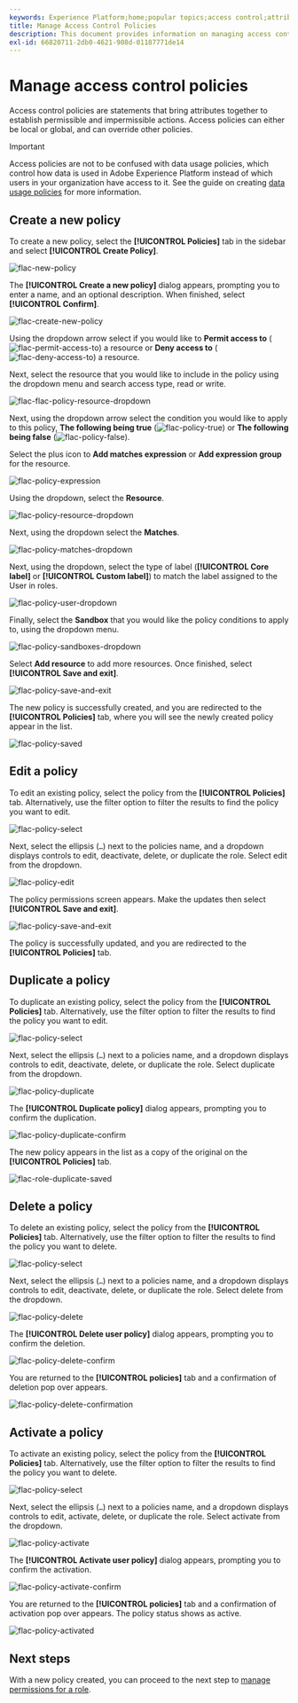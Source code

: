 ```yaml
---
keywords: Experience Platform;home;popular topics;access control;attribute-based access control;ABAC
title: Manage Access Control Policies
description: This document provides information on managing access control policies through the Permissions interface in Adobe Experience Cloud.
exl-id: 66820711-2db0-4621-908d-01187771de14
---
```

# Manage access control policies

Access control policies are statements that bring attributes together to establish permissible and impermissible actions. Access policies can either be local or global, and can override other policies.

>[!IMPORTANT]
>
>Access policies are not to be confused with data usage policies, which control how data is used in Adobe Experience Platform instead of which users in your organization have access to it. See the guide on creating [data usage policies](../../../data-governance/policies/create.md) for more information.

## Create a new policy

To create a new policy, select the **[!UICONTROL Policies]** tab in the sidebar and select **[!UICONTROL Create Policy]**.

![flac-new-policy](../../images/flac-ui/flac-new-policy.png)

The **[!UICONTROL Create a new policy]** dialog appears, prompting you to enter a name, and an optional description. When finished, select **[!UICONTROL Confirm]**.

![flac-create-new-policy](../../images/flac-ui/flac-create-new-policy.png)

Using the dropdown arrow select if you would like to **Permit access to** (![flac-permit-access-to](../../images/flac-ui/flac-permit-access-to.png)) a resource or **Deny access to** (![flac-deny-access-to](../../images/flac-ui/flac-deny-access-to.png)) a resource.

Next, select the resource that you would like to include in the policy using the dropdown menu and search access type, read or write.

![flac-flac-policy-resource-dropdown](../../images/flac-ui/flac-policy-resource-dropdown.png)

Next, using the dropdown arrow select the condition you would like to apply to this policy, **The following being true** (![flac-policy-true](../../images/flac-ui/flac-policy-true.png)) or **The following being false** (![flac-policy-false](../../images/flac-ui/flac-policy-false.png)).

Select the plus icon to **Add matches expression** or **Add expression group** for the resource. 

![flac-policy-expression](../../images/flac-ui/flac-policy-expression.png)

Using the dropdown, select the **Resource**.

![flac-policy-resource-dropdown](../../images/flac-ui/flac-policy-resource-dropdown-1.png)

Next, using the dropdown select the **Matches**.

![flac-policy-matches-dropdown](../../images/flac-ui/flac-policy-matches-dropdown.png)

Next, using the dropdown, select the type of label (**[!UICONTROL Core label]** or **[!UICONTROL Custom label]**) to match the label assigned to the User in roles.

![flac-policy-user-dropdown](../../images/flac-ui/flac-policy-user-dropdown.png)

Finally, select the **Sandbox** that you would like the policy conditions to apply to, using the dropdown menu.

![flac-policy-sandboxes-dropdown](../../images/flac-ui/flac-policy-sandboxes-dropdown.png)

Select **Add resource** to add more resources. Once finished, select **[!UICONTROL Save and exit]**.

![flac-policy-save-and-exit](../../images/flac-ui/flac-policy-save-and-exit.png)

The new policy is successfully created, and you are redirected to the **[!UICONTROL Policies]** tab, where you will see the newly created policy appear in the list. 

![flac-policy-saved](../../images/flac-ui/flac-policy-saved.png)

## Edit a policy

To edit an existing policy, select the policy from the **[!UICONTROL Policies]** tab. Alternatively, use the filter option to filter the results to find the policy you want to edit.

![flac-policy-select](../../images/flac-ui/flac-policy-select.png)

Next, select the ellipsis (`…`) next to the policies name, and a dropdown displays controls to edit, deactivate, delete, or duplicate the role. Select edit from the dropdown.

![flac-policy-edit](../../images/flac-ui/flac-policy-edit.png)

The policy permissions screen appears. Make the updates then select **[!UICONTROL Save and exit]**.

![flac-policy-save-and-exit](../../images/flac-ui/flac-policy-save-and-exit.png)

The policy is successfully updated, and you are redirected to the **[!UICONTROL Policies]** tab.

## Duplicate a policy

To duplicate an existing policy, select the policy from the **[!UICONTROL Policies]** tab. Alternatively, use the filter option to filter the results to find the policy you want to edit.

![flac-policy-select](../../images/flac-ui/flac-policy-select.png)

Next, select the ellipsis (`…`) next to a policies name, and a dropdown displays controls to edit, deactivate, delete, or duplicate the role. Select duplicate from the dropdown.

![flac-policy-duplicate](../../images/flac-ui/flac-policy-duplicate.png)

The **[!UICONTROL Duplicate policy]** dialog appears, prompting you to confirm the duplication. 

![flac-policy-duplicate-confirm](../../images/flac-ui/flac-duplicate-confirm.png)

The new policy appears in the list as a copy of the original on the **[!UICONTROL Policies]** tab.

![flac-role-duplicate-saved](../../images/flac-ui/flac-role-duplicate-saved.png)

## Delete a policy

To delete an existing policy, select the policy from the **[!UICONTROL Policies]** tab. Alternatively, use the filter option to filter the results to find the policy you want to delete.

![flac-policy-select](../../images/flac-ui/flac-policy-select.png)

Next, select the ellipsis (`…`) next to a policies name, and a dropdown displays controls to edit, deactivate, delete, or duplicate the role. Select delete from the dropdown.

![flac-policy-delete](../../images/flac-ui/flac-policy-delete.png)

The **[!UICONTROL Delete user policy]** dialog appears, prompting you to confirm the deletion. 

![flac-policy-delete-confirm](../../images/flac-ui/flac-policy-delete-confirm.png)

You are returned to the **[!UICONTROL policies]** tab and a confirmation of deletion pop over appears.

![flac-policy-delete-confirmation](../../images/flac-ui/flac-policy-delete-confirmation.png)

## Activate a policy

To activate an existing policy, select the policy from the **[!UICONTROL Policies]** tab. Alternatively, use the filter option to filter the results to find the policy you want to delete.

![flac-policy-select](../../images/flac-ui/flac-policy-select.png)

Next, select the ellipsis (`…`) next to a policies name, and a dropdown displays controls to edit, activate, delete, or duplicate the role. Select activate from the dropdown.

![flac-policy-activate](../../images/flac-ui/flac-policy-delete.png)

The **[!UICONTROL Activate user policy]** dialog appears, prompting you to confirm the activation. 

![flac-policy-activate-confirm](../../images/flac-ui/flac-policy-activate-confirm.png)

You are returned to the **[!UICONTROL policies]** tab and a confirmation of activation pop over appears. The policy status shows as active.

![flac-policy-activated](../../images/flac-ui/flac-policy-activated.png)

## Next steps

With a new policy created, you can proceed to the next step to [manage permissions for a role](permissions.md).
